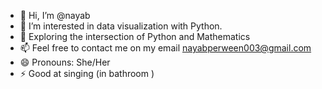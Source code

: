 - 👋 Hi, I’m @nayab
- 👀 I’m interested in data visualization with Python.
- 🌱 Exploring the intersection of Python and Mathematics
- 📫 Feel free to contact me on my email nayabperween003@gmail.com
- 😄 Pronouns: She/Her
- ⚡ Good at singing (in bathroom )

<!---
nayab-03/nayab-03 is a ✨ special ✨ repository because its `README.md` (this file) appears on your GitHub profile.
You can click the Preview link to take a look at your changes.
--->
